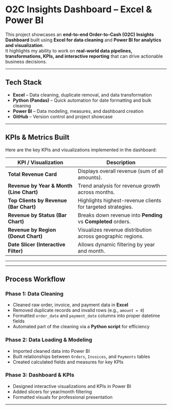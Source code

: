 #  O2C Insights Dashboard – Excel & Power BI

This project showcases an **end-to-end Order-to-Cash (O2C) Insights Dashboard** built using **Excel for data cleaning** and **Power BI for analytics and visualization**.  
It highlights my ability to work on **real-world data pipelines, transformations, KPIs, and interactive reporting** that can drive actionable business decisions.

---



##  Tech Stack
- **Excel** – Data cleaning, duplicate removal, and data transformation  
- **Python (Pandas)** – Quick automation for date formatting and bulk cleaning  
- **Power BI** – Data modeling, measures, and dashboard creation  
- **GitHub** – Version control and project showcase  

---

##  KPIs & Metrics Built
Here are the key KPIs and visualizations implemented in the dashboard:

| **KPI / Visualization** | **Description** |
|-------------------------|-----------------|
| **Total Revenue Card** | Displays overall revenue (sum of all amounts). |
| **Revenue by Year & Month (Line Chart)** | Trend analysis for revenue growth across months. |
| **Top Clients by Revenue (Bar Chart)** | Highlights highest-revenue clients for targeted strategies. |
| **Revenue by Status (Bar Chart)** | Breaks down revenue into **Pending** vs **Completed** orders. |
| **Revenue by Region (Donut Chart)** | Visualizes revenue distribution across geographic regions. |
| **Date Slicer (Interactive Filter)** | Allows dynamic filtering by year and month. |

---

---

##  Process Workflow
### **Phase 1: Data Cleaning**
- Cleaned raw order, invoice, and payment data in **Excel**  
- Removed duplicate records and invalid rows (e.g., `amount = 0`)  
- Formatted `order_date` and `payment_date` columns into proper datetime fields  
- Automated part of the cleaning via a **Python script** for efficiency

### **Phase 2: Data Loading & Modeling**
- Imported cleaned data into Power BI  
- Built relationships between `Orders`, `Invoices`, and `Payments` tables  
- Created calculated fields and measures for key KPIs  

### **Phase 3: Dashboard & KPIs**
- Designed interactive visualizations and KPIs in Power BI  
- Added slicers for year/month filtering  
- Formatted visuals for professional presentation  


---

